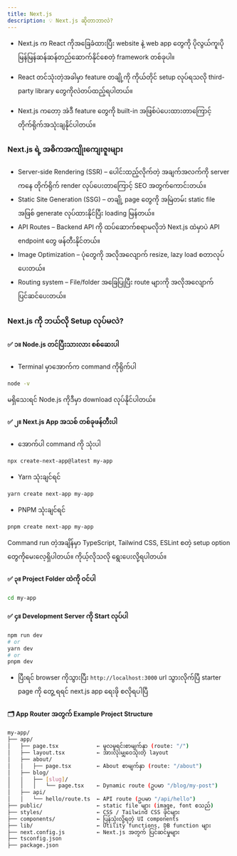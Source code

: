 ```yaml
---
title: Next.js
description: 💡 Next.js ဆိုတာဘာလဲ?
---
```


- Next.js က React ကိုအခြေခံထားပြီး website နဲ့ web app တွေကို ပိုလွယ်ကူ၊ပိုမြန်မြန်ဆန်ဆန်တည်ဆောက်နိုင်စေတဲ့ framework တစ်ခုပါ။

- React တင်သုံးတဲ့အခါမှာ feature တချို့ကို ကိုယ်တိုင် setup လုပ်ရသလို third-party library တွေကိုလဲတပ်ထည့်ရပါတယ်။
- Next.js ကတော့ အဲဒီ feature တွေကို built-in အဖြစ်ပဲပေးထားတာကြောင့် တိုက်ရိုက်အသုံးချနိုင်ပါတယ်။

### Next.js ရဲ့ အဓိကအကျိုးကျေးဇူးများ

- Server-side Rendering (SSR) – ပေါင်းထည့်လိုက်တဲ့ အချက်အလက်ကို server ကနေ တိုက်ရိုက် render လုပ်ပေးတာကြောင့် SEO အတွက်ကောင်းတယ်။
- Static Site Generation (SSG) – တချို့ page တွေကို အမြဲတမ်း static file အဖြစ် generate လုပ်ထားနိုင်ပြီး loading မြန်တယ်။
- API Routes – Backend API ကို ထပ်ဆောက်စရာမလိုဘဲ Next.js ထဲမှာပဲ API endpoint တွေ ဖန်တီးနိုင်တယ်။
- Image Optimization – ပုံတွေကို အလိုအလျောက် resize, lazy load စတာလုပ်ပေးတယ်။
- Routing system – File/folder အခြေပြုပြီး route များကို အလိုအလျောက်ပြင်ဆင်ပေးတယ်။

### Next.js ကို ဘယ်လို Setup လုပ်မလဲ?

#### ✅ ၁။ Node.js တင်ပြီးသားလား စစ်ဆေးပါ

- Terminal မှာအောက်က command ကိုရိုက်ပါ

```bash
node -v
```

မရှိသေးရင် Node.js ကိုဒီမှာ download လုပ်နိုင်ပါတယ်။

#### ✅ ၂။ Next.js App အသစ် တစ်ခုဖန်တီးပါ

- အောက်ပါ command ကို သုံးပါ

```bash
npx create-next-app@latest my-app
```

- Yarn သုံးချင်ရင်

```bash
yarn create next-app my-app
```

- PNPM သုံးချင်ရင်

```bash
pnpm create next-app my-app
```

Command run တဲ့အချိန်မှာ TypeScript, Tailwind CSS, ESLint စတဲ့ setup option တွေကိုမေးလေ့ရှိပါတယ်။ ကိုယ့်လိုသလို ရွေးပေးလို့ရပါတယ်။

#### ✅ ၃။ Project Folder ထဲကို ဝင်ပါ

```bash
cd my-app
```

#### ✅ ၄။ Development Server ကို Start လုပ်ပါ

```bash
npm run dev
# or
yarn dev
# or
pnpm dev
```

- ပြီးရင် browser ကိုသွားပြီး  `http://localhost:3000` url သွားလိုက်ပြီ starter page ကို တွေ့ ရရင် next.js app ရေးဖို စလိုရပါပြီ



#### 🗂️ App Router အတွက် Example Project Structure

```bash
my-app/
├── app/
│   ├── page.tsx            ← မူလမူရင်းစာမျက်နှာ (route: "/")
│   ├── layout.tsx          ← အားလုံးမျှဝေသုံးတဲ့ layout
│   ├── about/
│   │   ├── page.tsx        ← About စာမျက်နှာ (route: "/about")
│   ├── blog/
│   │   ├── [slug]/
│   │   │   └── page.tsx    ← Dynamic route (ဥပမာ "/blog/my-post")
│   ├── api/
│   │   └── hello/route.ts  ← API route (ဥပမာ "/api/hello")
├── public/                 ← static file များ (image, font စသည်)
├── styles/                 ← CSS / Tailwind CSS ဖိုင်များ
├── components/             ← ပြန်သုံးလို့ရတဲ့ UI components
├── lib/                    ← Utility functions, DB function များ
├── next.config.js          ← Next.js အတွက် ပြင်ဆင်မှုများ
├── tsconfig.json
├── package.json
```
